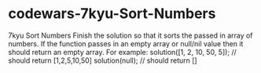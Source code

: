 # codewars-7kyu-Sort-Numbers
7kyu Sort Numbers   Finish the solution so that it sorts the passed in array of numbers. If the function passes in an empty array or null/nil value then it should return an empty array.  For example:  solution([1, 2, 10, 50, 5]); // should return [1,2,5,10,50] solution(null); // should return []
